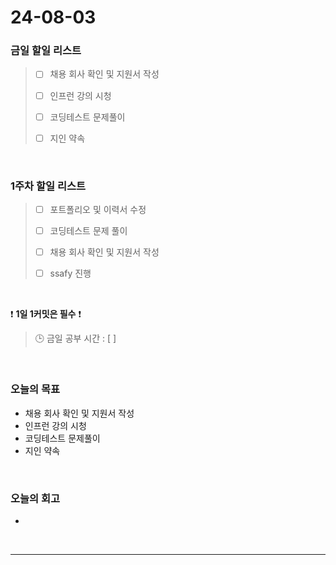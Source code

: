 # 24-08-03
### 금일 할일 리스트
> - [ ]  채용 회사 확인 및 지원서 작성
>
> - [ ]  인프런 강의 시청
>
> - [ ]  코딩테스트 문제풀이
>
> - [ ]  지인 약속

<br/>

### 1주차 할일 리스트  
> - [ ]  포트폴리오 및 이력서 수정
>
> - [ ]  코딩테스트 문제 풀이
>
> - [ ]  채용 회사 확인 및 지원서 작성
>
> - [ ]  ssafy 진행

<br/>

❗ **1일 1커밋은 필수** ❗
> 🕒 금일 공부 시간 : [  ]

<br/>

### 오늘의 목표
- 채용 회사 확인 및 지원서 작성
- 인프런 강의 시청
- 코딩테스트 문제풀이
- 지인 약속

<br>

### 오늘의 회고
- 

<br/>

------------  
